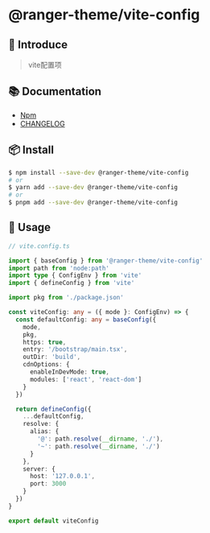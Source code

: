# @ranger-theme/vite-config

## 🎉 Introduce

> vite配置项

## 📚 Documentation

- [Npm](https://www.npmjs.com/package/@ranger-theme/vite-config)
- [CHANGELOG](https://www.npmjs.com/package/@ranger-theme/vite-config/CHANGELOG.md)

## 📦 Install

```bash
$ npm install --save-dev @ranger-theme/vite-config
# or
$ yarn add --save-dev @ranger-theme/vite-config
# or
$ pnpm add --save-dev @ranger-theme/vite-config
```

## 🔨 Usage

```ts
// vite.config.ts

import { baseConfig } from '@ranger-theme/vite-config'
import path from 'node:path'
import type { ConfigEnv } from 'vite'
import { defineConfig } from 'vite'

import pkg from './package.json'

const viteConfig: any = ({ mode }: ConfigEnv) => {
  const defaultConfig: any = baseConfig({
    mode,
    pkg,
    https: true,
    entry: '/bootstrap/main.tsx',
    outDir: 'build',
    cdnOptions: {
      enableInDevMode: true,
      modules: ['react', 'react-dom']
    }
  })

  return defineConfig({
    ...defaultConfig,
    resolve: {
      alias: {
        '@': path.resolve(__dirname, './'),
        '~': path.resolve(__dirname, './')
      }
    },
    server: {
      host: '127.0.0.1',
      port: 3000
    }
  })
}

export default viteConfig
```
